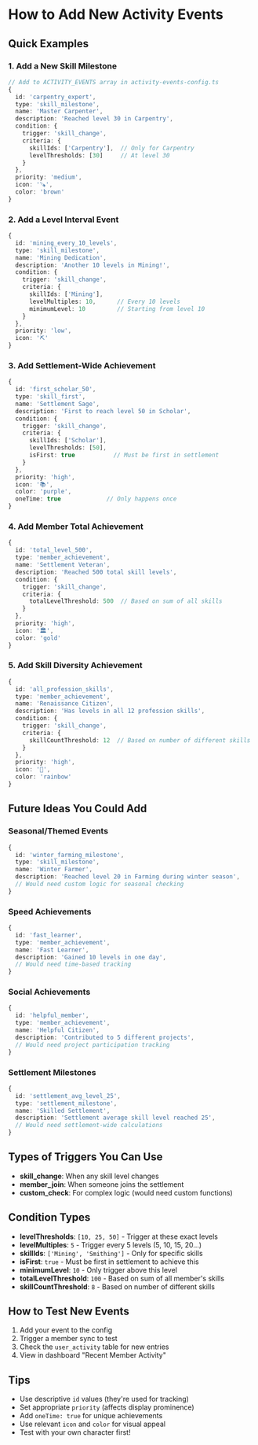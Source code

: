 # How to Add New Activity Events

## Quick Examples

### 1. Add a New Skill Milestone
```typescript
// Add to ACTIVITY_EVENTS array in activity-events-config.ts
{
  id: 'carpentry_expert',
  type: 'skill_milestone',
  name: 'Master Carpenter',
  description: 'Reached level 30 in Carpentry',
  condition: {
    trigger: 'skill_change',
    criteria: {
      skillIds: ['Carpentry'],  // Only for Carpentry
      levelThresholds: [30]     // At level 30
    }
  },
  priority: 'medium',
  icon: '🪚',
  color: 'brown'
}
```

### 2. Add a Level Interval Event
```typescript
{
  id: 'mining_every_10_levels',
  type: 'skill_milestone', 
  name: 'Mining Dedication',
  description: 'Another 10 levels in Mining!',
  condition: {
    trigger: 'skill_change',
    criteria: {
      skillIds: ['Mining'],
      levelMultiples: 10,      // Every 10 levels
      minimumLevel: 10         // Starting from level 10
    }
  },
  priority: 'low',
  icon: '⛏️'
}
```

### 3. Add Settlement-Wide Achievement
```typescript
{
  id: 'first_scholar_50',
  type: 'skill_first',
  name: 'Settlement Sage',
  description: 'First to reach level 50 in Scholar',
  condition: {
    trigger: 'skill_change',
    criteria: {
      skillIds: ['Scholar'],
      levelThresholds: [50],
      isFirst: true           // Must be first in settlement
    }
  },
  priority: 'high',
  icon: '📚',
  color: 'purple',
  oneTime: true             // Only happens once
}
```

### 4. Add Member Total Achievement
```typescript
{
  id: 'total_level_500',
  type: 'member_achievement',
  name: 'Settlement Veteran',
  description: 'Reached 500 total skill levels',
  condition: {
    trigger: 'skill_change',
    criteria: {
      totalLevelThreshold: 500  // Based on sum of all skills
    }
  },
  priority: 'high',
  icon: '🏛️',
  color: 'gold'
}
```

### 5. Add Skill Diversity Achievement
```typescript
{
  id: 'all_profession_skills',
  type: 'member_achievement',
  name: 'Renaissance Citizen',
  description: 'Has levels in all 12 profession skills',
  condition: {
    trigger: 'skill_change',
    criteria: {
      skillCountThreshold: 12  // Based on number of different skills
    }
  },
  priority: 'high',
  icon: '🎨',
  color: 'rainbow'
}
```

## Future Ideas You Could Add

### Seasonal/Themed Events
```typescript
{
  id: 'winter_farming_milestone',
  type: 'skill_milestone',
  name: 'Winter Farmer',
  description: 'Reached level 20 in Farming during winter season',
  // Would need custom logic for seasonal checking
}
```

### Speed Achievements
```typescript
{
  id: 'fast_learner',
  type: 'member_achievement', 
  name: 'Fast Learner',
  description: 'Gained 10 levels in one day',
  // Would need time-based tracking
}
```

### Social Achievements
```typescript
{
  id: 'helpful_member',
  type: 'member_achievement',
  name: 'Helpful Citizen', 
  description: 'Contributed to 5 different projects',
  // Would need project participation tracking
}
```

### Settlement Milestones
```typescript
{
  id: 'settlement_avg_level_25',
  type: 'settlement_milestone',
  name: 'Skilled Settlement',
  description: 'Settlement average skill level reached 25',
  // Would need settlement-wide calculations
}
```

## Types of Triggers You Can Use

- **skill_change**: When any skill level changes
- **member_join**: When someone joins the settlement  
- **custom_check**: For complex logic (would need custom functions)

## Condition Types

- **levelThresholds**: `[10, 25, 50]` - Trigger at these exact levels
- **levelMultiples**: `5` - Trigger every 5 levels (5, 10, 15, 20...)
- **skillIds**: `['Mining', 'Smithing']` - Only for specific skills
- **isFirst**: `true` - Must be first in settlement to achieve this
- **minimumLevel**: `10` - Only trigger above this level
- **totalLevelThreshold**: `100` - Based on sum of all member's skills
- **skillCountThreshold**: `8` - Based on number of different skills

## How to Test New Events

1. Add your event to the config
2. Trigger a member sync to test
3. Check the `user_activity` table for new entries
4. View in dashboard "Recent Member Activity"

## Tips

- Use descriptive `id` values (they're used for tracking)
- Set appropriate `priority` (affects display prominence)
- Add `oneTime: true` for unique achievements  
- Use relevant `icon` and `color` for visual appeal
- Test with your own character first!